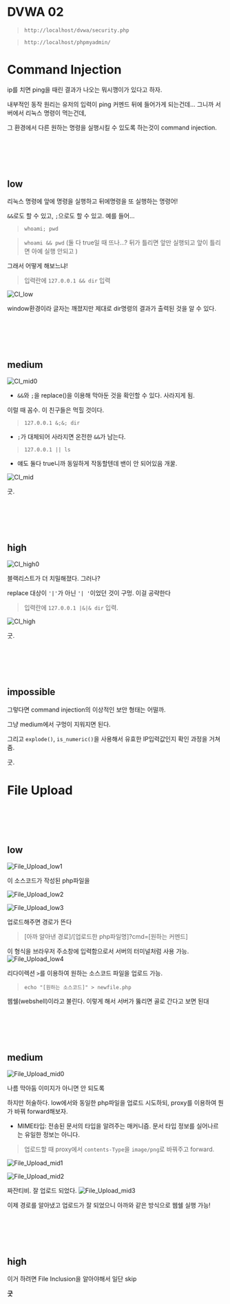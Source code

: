 # DVWA 02




> `http://localhost/dvwa/security.php`


> `http://localhost/phpmyadmin/`



# Command Injection



ip를 치면 ping을 때린 결과가 나오는 뭐시깽이가 있다고 하자. 


내부적인 동작 원리는 유저의 입력이 ping 커멘드 뒤에 들어가게 되는건데... 
그니까 서버에서 리눅스 명령이 먹는건데, 

그 환경에서 다른 원하는 명령을 실행시킬 수 있도록 하는것이 command injection.  



<br></br>
---

## low


리눅스 명령에 앞에 명령을 실행하고 뒤에명령을 또 실행하는 명령어!

 `&&`로도 할 수 있고, `;`으로도 할 수 있고. 예를 들어... 


> `whoami; pwd`


> `whoami && pwd` (둘 다 true일 때 뜨나...? 뒤가 틀리면 앞만 실행되고 앞이 틀리면 아예 실행 안되고 )



그래서 어떻게 해보느냐! 


> 입력란에 `127.0.0.1 && dir` 입력

![CI_low](https://github.com/leeejjju/GBC33_SECURITY/blob/main/img/CI_low.jpg)

window환경이라 글자는 깨졌지만 제대로 dir명령의 결과가 출력된 것을 알 수 있다. 



<br></br>
---


## medium

![CI_mid0](https://github.com/leeejjju/GBC33_SECURITY/blob/main/img/CI_mid0.jpg)


* `&&`와 `;`을 replace()을 이용해 막아둔 것을 확인할 수 있다. 사라지게 됨. 



이럴 때 꼼수. 이 친구들은 먹힐 것이다. 


> `127.0.0.1 &;&; dir`
* `;`가 대체되어 사라지면 온전한 `&&`가 남는다. 


> `127.0.0.1 || ls`
* 얘도 둘다 true니까 동일하게 작동할텐데 밴이 안 되어있음 개꿀.




![CI_mid](https://github.com/leeejjju/GBC33_SECURITY/blob/main/img/CI_mid.jpg)


굿.

<br></br>
---

## high



![CI_high0](https://github.com/leeejjju/GBC33_SECURITY/blob/main/img/CI_high0.jpg)


블랙리스트가 더 치밀해졌다. 그러나?


replace 대상이 `'|'`가 아닌 `'| '`이었던 것이 구멍. 이걸 공략한다 


> 입력란에 `127.0.0.1 |&|& dir` 입력. 

![CI_high](https://github.com/leeejjju/GBC33_SECURITY/blob/main/img/CI_high.jpg)


굿. 


<br></br>
---

## impossible


그렇다면 command injection의 이상적인 보안 형태는 어떨까.


그냥 medium에서 구멍이 지워지면 된다. 


그리고 `explode()`, `is_numeric()`을 사용해서 유효한 IP입력값인지 확인 과정을 거쳐줌.


굿.



# File Upload

<br></br>
---

## low


![File_Upload_low1](https://github.com/leeejjju/GBC33_SECURITY/blob/main/img/FU_low1.jpg)

이 소스코드가 작성된 php파일을


![File_Upload_low2](https://github.com/leeejjju/GBC33_SECURITY/blob/main/img/FU_low2.jpg)


![File_Upload_low3](https://github.com/leeejjju/GBC33_SECURITY/blob/main/img/FU_low3.jpg)

업로드해주면 경로가 뜬다


> [아까 알아낸 경로]/[업로드한 php파일명]?cmd=[원하는 커멘드]


이 형식을 브라우저 주소창에 입력함으로서 서버의 터미널처럼 사용 가능.
![File_Upload_low4](https://github.com/leeejjju/GBC33_SECURITY/blob/main/img/FU_low4.jpg)



리다이렉션 `>`를 이용하여 원하는 소스코드 파일을 업로드 가능. 


> `echo "[원하는 소스코드]" > newfile.php`


웹쉘(webshell)이라고 불린다. 이렇게 해서 서버가 뚫리면 골로 간다고 보면 된대 


<br></br>
---

## medium

![File_Upload_mid0](https://github.com/leeejjju/GBC33_SECURITY/blob/main/img/FU_mid0.jpg)


나름 막아둠 이미지가 아니면 안 되도록


하지만 허술하다. low에서와 동일한 php파일을 업로드 시도하되, proxy를 이용하여 뭔가 바꿔 forward해보자. 


* MIME타입: 전송된 문서의 타입을 알려주는 매커니즘. 문서 타입 정보를 실어나르는 유일한 정보는 아니다. 


> 업로드할 때 proxy에서 `contents-Type`을 `image/png`로 바꿔주고 forward.


![File_Upload_mid1](https://github.com/leeejjju/GBC33_SECURITY/blob/main/img/FU_mid1.jpg)


![File_Upload_mid2](https://github.com/leeejjju/GBC33_SECURITY/blob/main/img/FU_mid2.jpg)


짜잔티비. 잘 업로드 되었다.
![File_Upload_mid3](https://github.com/leeejjju/GBC33_SECURITY/blob/main/img/FU_mid3.jpg)


이제 경로를 알아냈고 업로드가 잘 되었으니 아까와 같은 방식으로 웹쉘 실행 가능! 


<br></br>
---

## high

이거 하려면 File Inclusion을 알아야해서 일단 skip


**굿**